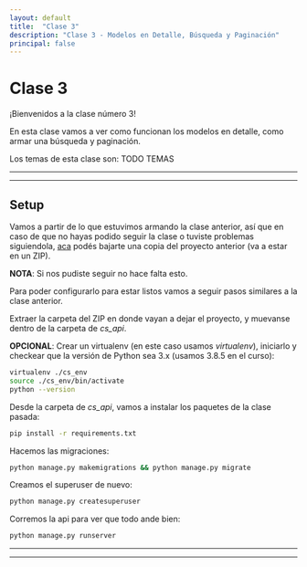 ```yaml
---
layout: default
title:  "Clase 3"
description: "Clase 3 - Modelos en Detalle, Búsqueda y Paginación"
principal: false
---
```


# Clase 3

¡Bienvenidos a la clase número 3!

En esta clase vamos a ver como funcionan los modelos en detalle, como armar una búsqueda y paginación.

Los temas de esta clase son:
TODO TEMAS

***
***

## Setup

Vamos a partir de lo que estuvimos armando la clase anterior, así que en caso de que no hayas podido seguir la clase o tuviste problemas siguiendola, [aca](bases/base-clase-3.zip) podés bajarte una copia del proyecto anterior (va a estar en un ZIP).

**NOTA**: Si nos pudiste seguir no hace falta esto.

Para poder configurarlo para estar listos vamos a seguir pasos similares a la clase anterior.

Extraer la carpeta del ZIP en donde vayan a dejar el proyecto, y muevanse dentro de la carpeta de *cs_api*.

**OPCIONAL**: Crear un virtualenv (en este caso usamos *virtualenv*), iniciarlo y checkear que la versión de Python sea 3.x (usamos 3.8.5 en el curso):
```bash
virtualenv ./cs_env
source ./cs_env/bin/activate
python --version
```

Desde la carpeta de *cs_api*, vamos a instalar los paquetes de la clase pasada:
```bash
pip install -r requirements.txt
```

Hacemos las migraciones:
```bash
python manage.py makemigrations && python manage.py migrate
```

Creamos el superuser de nuevo:
```bash
python manage.py createsuperuser
```

Corremos la api para ver que todo ande bien:
```bash
python manage.py runserver
```

***
***